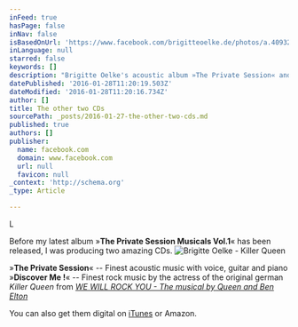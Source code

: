 ```yaml
---
inFeed: true
hasPage: false
inNav: false
isBasedOnUrl: 'https://www.facebook.com/brigitteoelke.de/photos/a.409328825840246.1073741834.125243407582124/619608921478901/?type=3&theater'
inLanguage: null
starred: false
keywords: []
description: "Brigitte Oelke's acoustic album »The Private Session« and Rock-EP »Discover Me !«"
datePublished: '2016-01-28T11:20:19.503Z'
dateModified: '2016-01-28T11:20:16.734Z'
author: []
title: The other two CDs
sourcePath: _posts/2016-01-27-the-other-two-cds.md
published: true
authors: []
publisher:
  name: facebook.com
  domain: www.facebook.com
  url: null
  favicon: null
_context: 'http://schema.org'
_type: Article

---
```

L

Before my latest album »**The Private Session Musicals Vol.1**« has been released, I was producing two amazing CDs. ![Brigitte Oelke - Killer Queen](https://s3-us-west-2.amazonaws.com/the-grid-img/p/b3bae94139985e7d72f0a29c074b2e75ad37fd13.jpg)

»**The Private Session**« -- Finest acoustic music with voice, guitar and piano  
»**Discover Me !**« -- Finest rock music by the actress of the original german  _Killer Queen_ from _[WE WILL ROCK YOU - The musical by Queen and Ben Elton][0]_

You can also get them digital on [iTunes][1] or Amazon.

[0]: http://www.wewillrockyou.de/
[1]: null